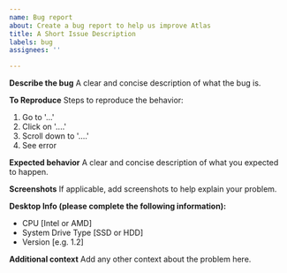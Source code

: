 ```yaml
---
name: Bug report
about: Create a bug report to help us improve Atlas
title: A Short Issue Description
labels: bug
assignees: ''

---
```


**Describe the bug**
A clear and concise description of what the bug is.

**To Reproduce**
Steps to reproduce the behavior:
1. Go to '...'
2. Click on '....'
3. Scroll down to '....'
4. See error

**Expected behavior**
A clear and concise description of what you expected to happen.

**Screenshots**
If applicable, add screenshots to help explain your problem.

**Desktop Info (please complete the following information):**
 - CPU [Intel or AMD]
 - System Drive Type [SSD or HDD]
 - Version [e.g. 1.2]

**Additional context**
Add any other context about the problem here.
